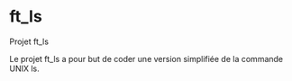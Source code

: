 # ft_ls
Projet ft_ls

Le projet ft_ls a pour but de coder une version simplifiée de la commande UNIX ls.
